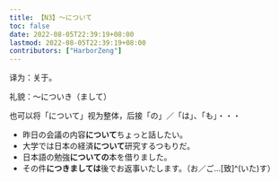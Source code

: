 ```yaml
---
title: 【N3】～について
toc: false
date: 2022-08-05T22:39:19+08:00
lastmod: 2022-08-05T22:39:19+08:00
contributors: ["HarborZeng"]
---
```


译为：关于。

礼貌：～についき（まして）

也可以将「について」视为整体，后接「の」／「は」、「も」・・・

- 昨日の会議の内容**について**ちょっと話したい。
- 大学では日本の経済**について**研究するつもりだ。
- 日本語の勉強**についての**本を借りました。
- その件**につきましては**後でお返事いたします。（お／ご...[致]^(いた)す）

